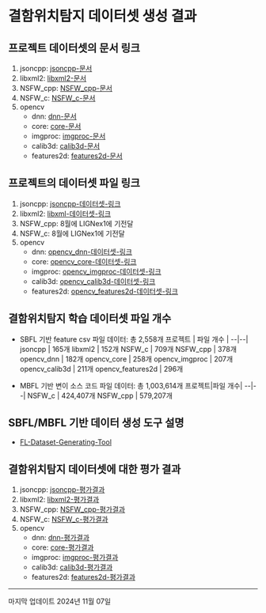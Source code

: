 # 결함위치탐지 데이터셋 생성 결과


## 프로젝트 데이터셋의 문서 링크
1. jsoncpp: [jsoncpp-문서](/documents/dataset_description/document-jsoncpp.md)
2. libxml2: [libxml2-문서](/documents/dataset_description/document-libxml2.md)
3. NSFW_cpp: [NSFW_cpp-문서](/documents/dataset_description/document-NSFW_cpp.md)
4. NSFW_c: [NSFW_c-문서](/documents/dataset_description/document-NSFW_c.md)
5. opencv
    * dnn: [dnn-문서](/documents/dataset_description/opencv/document-opencv_dnn.md)
    * core: [core-문서](/documents/dataset_description/opencv/document-opencv_core.md)
    * imgproc: [imgproc-문서](/documents/dataset_description/opencv/document-opencv_imgproc.md)
    * calib3d: [calib3d-문서](/documents/dataset_description/opencv/document-opencv_calib3d.md)
    * features2d: [features2d-문서](/documents/dataset_description/opencv/document-opencv_features2d.md)


## 프로젝트의 데이터셋 파일 링크
1. jsoncpp: [jsoncpp-데이터셋-링크](https://drive.google.com/file/d/1R0HTSE3MHSujkNHrmaOGyFRK-5dA4kEk/view?usp=drive_link)
2. libxml2: [libxml-데이터셋-링크](https://drive.google.com/file/d/10HP8t0W60VNx1oAAhmggFFZfZazHChf3/view?usp=drive_link)
3. NSFW_cpp: 8월에 LIGNex1에 기전달
4. NSFW_c: 8월에 LIGNex1에 기전달
5. opencv
    * dnn: [opencv_dnn-데이터셋-링크](https://drive.google.com/file/d/1mL6lSmlHK4sefuCf0Zl6uOOiftZTh8Wy/view?usp=drive_link)
    * core: [opencv_core-데이터셋-링크](https://drive.google.com/file/d/1gQua9HCkridZxemDJJ2XZfHFxuRiQ1xs/view?usp=drive_link)
    * imgproc: [opencv_imgproc-데이터셋-링크](https://drive.google.com/file/d/14W1waiEUk4oh6p9bewN_za5-vGdQMoj2/view?usp=drive_link)
    * calib3d: [opencv_calib3d-데이터셋-링크](https://drive.google.com/file/d/14xNBpvdK_GpyPe6B_C_tnmHeyl4SjtfQ/view?usp=drive_link)
    * features2d: [opencv_features2d-데이터셋-링크](https://drive.google.com/file/d/17NsIqm2wrB9gi5XW2Q9hf-iGqtJN6WHy/view?usp=drive_link)


## 결함위치탐지 학습 데이터셋 파일 개수
* SBFL 기반 feature csv 파일 데이터: 총 2,558개
    프로젝트 | 파일 개수 |
    --|--|
    jsoncpp | 165개
    libxml2 | 152개
    NSFW_c | 709개
    NSFW_cpp | 378개
    opencv_dnn | 182개
    opencv_core | 258개
    opencv_imgproc | 207개
    opencv_calib3d | 211개
    opencv_features2d | 296개

* MBFL 기반 변이 소스 코드 파일 데이터: 총 1,003,614개
    프로젝트|파일 개수|
    --|--|
    NSFW_c | 424,407개
    NSFW_cpp | 579,207개


## SBFL/MBFL 기반 데이터 생성 도구 설명
* [FL-Dataset-Generating-Tool](/documents/README-kor.md)


## 결함위치탐지 데이터셋에 대한 평가 결과
1. jsoncpp: [jsoncpp-평가결과](/documents/dataset_description/document-jsoncpp.md#9-데이터셋의-오류-탐지-정확도-평가-총-165개-버그-버전-총-363개-함수)
2. libxml2: [libxml2-평가결과](/documents/dataset_description/document-libxml2.md#9-데이터셋의-결함-위치-탐지-정확도-평가-총-152개-버그-버전-총-918개-함수)
3. NSFW_cpp: [NSFW_cpp-평가결과](/documents/dataset_description/document-NSFW_cpp.md#9-데이터셋의-결함-위치-탐지-정확도-평가-총-378개-버그-버전)
4. NSFW_c: [NSFW_c-평가결과](/documents/dataset_description/document-NSFW_c.md#9-데이터셋의-결함-위치-탐지-정확도-평가-총-709개-버그-버전)
5. opencv
    * dnn: [dnn-평가결과](/documents/dataset_description/opencv/document-opencv_dnn.md#9-데이터셋의-결함-위치-탐지-정확도-평가-총-182개-버그-버전)
    * core: [core-평가결과](/documents/dataset_description/opencv/document-opencv_core.md#9-데이터셋의-결함-위치-탐지-정확도-평가-총-258개-버그-버전)
    * imgproc: [imgproc-평가결과](/documents/dataset_description/opencv/document-opencv_imgproc.md#9-데이터셋의-결함-위치-탐지-정확도-평가-총-207개-버그-버전)
    * calib3d: [calib3d-평가결과](/documents/dataset_description/opencv/document-opencv_calib3d.md#9-데이터셋의-결함-위치-탐지-정확도-평가-총-211개-버그-버전)
    * features2d: [features2d-평가결과](/documents/dataset_description/opencv/document-opencv_features2d.md#9-데이터셋의-결함-위치-탐지-정확도-평가-총-296개-버그-버전)

---
마지막 업데이트 2024년 11월 07일
